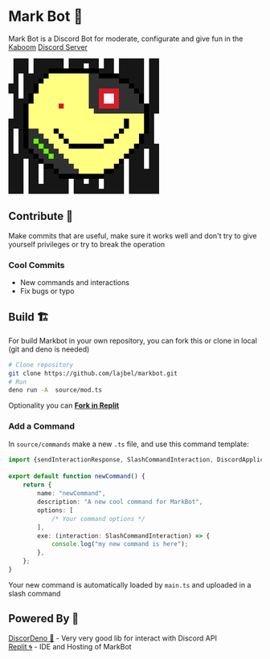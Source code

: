 # Mark Bot 🤖

Mark Bot is a Discord Bot for moderate, configurate and give fun in the [Kaboom](https://github.com/replit/kaboom) [Discord Server](https://discord.gg/rD8GQqdxqe)

![mark](markbot.png)

## Contribute 🎉

Make commits that are useful, make sure it works well and don't try to give yourself privileges or try to break the operation

### Cool Commits

-   New commands and interactions
-   Fix bugs or typo

## Build 🏗️

For build Markbot in your own repository, you can fork this or clone in local (git and deno is needed)

```sh
# Clone repository
git clone https://github.com/lajbel/markbot.git
# Run
deno run -A  source/mod.ts
```

Optionality you can [**Fork in Replit**](https://replit.com/@lajbel/denomark)

### Add a Command

In `source/commands` make a new `.ts` file, and use this command template:

```ts
import {sendInteractionResponse, SlashCommandInteraction, DiscordApplicationCommandOptionTypes, DiscordInteractionResponseTypes} from "https://deno.land/x/discordeno/mod.ts";

export default function newCommand() {
	return {
		name: "newCommand",
		description: "A new cool command for MarkBot",
		options: [
			/* Your command options */
		],
		exe: (interaction: SlashCommandInteraction) => {
			console.log("my new command is here");
		},
	};
}
```

Your new command is automatically loaded by `main.ts` and uploaded in a slash command

## Powered By 🚀

[DiscorDeno 🦕](https://github.com/discordeno/discordeno) - Very very good lib for interact with Discord API <br> [Replit 🌀](https://replit.com) - IDE and Hosting of MarkBot
